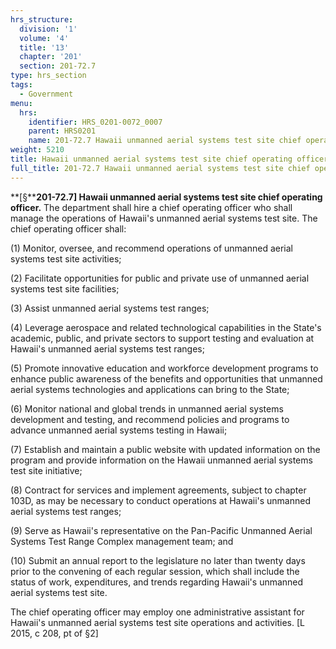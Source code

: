 ```yaml
---
hrs_structure:
  division: '1'
  volume: '4'
  title: '13'
  chapter: '201'
  section: 201-72.7
type: hrs_section
tags:
  - Government
menu:
  hrs:
    identifier: HRS_0201-0072_0007
    parent: HRS0201
    name: 201-72.7 Hawaii unmanned aerial systems test site chief operating officer
weight: 5210
title: Hawaii unmanned aerial systems test site chief operating officer
full_title: 201-72.7 Hawaii unmanned aerial systems test site chief operating officer
---
```

**[§****201-72.7] Hawaii unmanned aerial systems test site chief operating officer.** The department shall hire a chief operating officer who shall manage the operations of Hawaii's unmanned aerial systems test site. The chief operating officer shall:

(1) Monitor, oversee, and recommend operations of unmanned aerial systems test site activities;

(2) Facilitate opportunities for public and private use of unmanned aerial systems test site facilities;

(3) Assist unmanned aerial systems test ranges;

(4) Leverage aerospace and related technological capabilities in the State's academic, public, and private sectors to support testing and evaluation at Hawaii's unmanned aerial systems test ranges;

(5) Promote innovative education and workforce development programs to enhance public awareness of the benefits and opportunities that unmanned aerial systems technologies and applications can bring to the State;

(6) Monitor national and global trends in unmanned aerial systems development and testing, and recommend policies and programs to advance unmanned aerial systems testing in Hawaii;

(7) Establish and maintain a public website with updated information on the program and provide information on the Hawaii unmanned aerial systems test site initiative;

(8) Contract for services and implement agreements, subject to chapter 103D, as may be necessary to conduct operations at Hawaii's unmanned aerial systems test ranges;

(9) Serve as Hawaii's representative on the Pan-Pacific Unmanned Aerial Systems Test Range Complex management team; and

(10) Submit an annual report to the legislature no later than twenty days prior to the convening of each regular session, which shall include the status of work, expenditures, and trends regarding Hawaii's unmanned aerial systems test site.

The chief operating officer may employ one administrative assistant for Hawaii's unmanned aerial systems test site operations and activities. [L 2015, c 208, pt of §2]